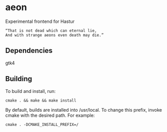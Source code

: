 # aeon

Experimental frontend for Hastur

```
“That is not dead which can eternal lie,
And with strange aeons even death may die.”
```

## Dependencies

gtk4

## Building

To build and install, run:

```
cmake . && make && make install
```

By default, builds are installed into /usr/local. To change this prefix, invoke
cmake with the desired path. For example:

```
cmake . -DCMAKE_INSTALL_PREFIX=/
```
